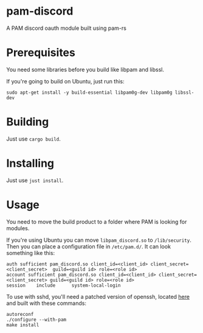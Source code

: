 pam-discord
========

A PAM discord oauth module built using pam-rs

# Prerequisites

You need some libraries before you build like libpam and libssl.

If you're going to build on Ubuntu, just run this:

```
sudo apt-get install -y build-essential libpam0g-dev libpam0g libssl-dev
```

# Building

Just use `cargo build`.

# Installing

Just use `just install`.

# Usage

You need to move the build product to a folder where PAM is looking for modules.

If you're using Ubuntu you can move `libpam_discord.so` to `/lib/security`.
Then you can place a configuration file in `/etc/pam.d/`. It can look something like this:

```
auth sufficient pam_discord.so client_id=<client_id> client_secret=<client_secret>  guild=<guild id> role=<role id>
account sufficient pam_discord.so client_id=<client_id> client_secret=<client_secret> guild=<guild id> role=<role id>
session    include      system-local-login
```

To use with sshd, you'll need a patched version of openssh, located [here](https://github.com/Nigma1337/openssh-portable)
and built with these commands:
```
autoreconf
./configure --with-pam
make install
```